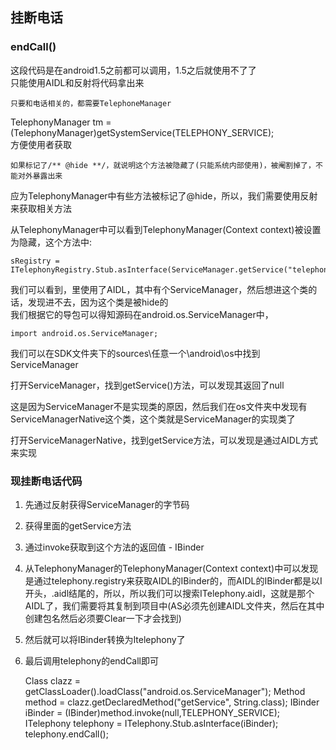 ## 挂断电话 ##
### endCall() ###
这段代码是在android1.5之前都可以调用，1.5之后就使用不了了  
只能使用AIDL和反射将代码拿出来  

	只要和电话相关的，都需要TelephoneManager

TelephonyManager tm = (TelephonyManager)getSystemService(TELEPHONY_SERVICE);  
方便使用者获取

	如果标记了/** @hide **/，就说明这个方法被隐藏了(只能系统内部使用)，被阉割掉了，不能对外暴露出来

应为TelephonyManager中有些方法被标记了@hide，所以，我们需要使用反射来获取相关方法  

从TelephonyManager中可以看到TelephonyManager(Context context)被设置为隐藏，这个方法中:

	sRegistry = ITelephonyRegistry.Stub.asInterface(ServiceManager.getService("telephony.registry"));

我们可以看到，里使用了AIDL，其中有个ServiceManager，然后想进这个类的话，发现进不去，因为这个类是被hide的  
我们根据它的导包可以得知源码在android.os.ServiceManager中，

	import android.os.ServiceManager;

我们可以在SDK文件夹下的sources\任意一个\android\os中找到ServiceManager  

打开ServiceManager，找到getService()方法，可以发现其返回了null  

这是因为ServiceManager不是实现类的原因，然后我们在os文件夹中发现有ServiceManagerNative这个类，这个类就是ServiceManager的实现类了

打开ServiceManagerNative，找到getService方法，可以发现是通过AIDL方式来实现

### 现挂断电话代码 ###

1. 先通过反射获得ServiceManager的字节码
2. 获得里面的getService方法
3. 通过invoke获取到这个方法的返回值 - IBinder
4. 从TelephonyManager的TelephonyManager(Context context)中可以发现是通过telephony.registry来获取AIDL的IBinder的，而AIDL的IBinder都是以I开头，.aidl结尾的，所以，所以我们可以搜索ITelephony.aidl，这就是那个AIDL了，我们需要将其复制到项目中(AS必须先创建AIDL文件夹，然后在其中创建包名然后必须要Clear一下才会找到)
5. 然后就可以将IBinder转换为Itelephony了
6. 最后调用telephony的endCall即可


    Class clazz = getClassLoader().loadClass("android.os.ServiceManager");
    Method method = clazz.getDeclaredMethod("getService", String.class);
    IBinder iBinder = (IBinder)method.invoke(null,TELEPHONY_SERVICE);
    ITelephony telephony = ITelephony.Stub.asInterface(iBinder);
    telephony.endCall();

